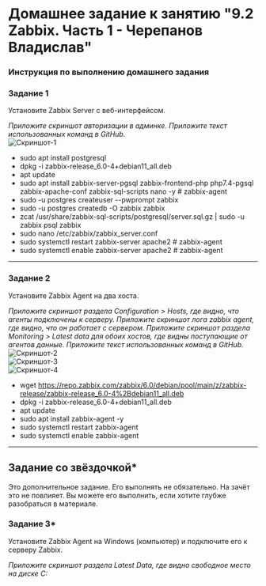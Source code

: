 # Домашнее задание к занятию "9.2 Zabbix. Часть 1 - Черепанов Владислав"


### Инструкция по выполнению домашнего задания


### Задание 1 

Установите Zabbix Server с веб-интерфейсом.

*Приложите скриншот авторизации в админке.*
*Приложите текст использованных команд в GitHub.*  
![Скриншот-1](https://github.com/plusvaldis/srlb-hw/blob/main/9.2-hw/img/img1.png)  

- sudo apt install postgresql  
- dpkg -i zabbix-release_6.0-4+debian11_all.deb  
- apt update  
- sudo apt install zabbix-server-pgsql zabbix-frontend-php php7.4-pgsql zabbix-apache-conf zabbix-sql-scripts nano -y # zabbix-agent  
- sudo -u postgres createuser --pwprompt zabbix  
- sudo -u postgres createdb -O zabbix zabbix  
- zcat /usr/share/zabbix-sql-scripts/postgresql/server.sql.gz | sudo -u zabbix psql zabbix  
- sudo nano /etc/zabbix/zabbix_server.conf  
- sudo systemctl restart zabbix-server apache2 # zabbix-agent  
- sudo systemctl enable zabbix-server apache2 # zabbix-agent  

---

### Задание 2 

Установите Zabbix Agent на два хоста.

*Приложите скриншот раздела Configuration > Hosts, где видно, что агенты подключены к серверу.*
*Приложите скриншот лога zabbix agent, где видно, что он работает с сервером.*
*Приложите скриншот раздела Monitoring > Latest data для обоих хостов, где видны поступающие от агентов данные.*
*Приложите текст использованных команд в GitHub.*  
![Скриншот-2](https://github.com/plusvaldis/srlb-hw/blob/main/9.2-hw/img/img2.png)  
![Скриншот-3](https://github.com/plusvaldis/srlb-hw/blob/main/9.2-hw/img/img3.png)  
![Скриншот-4](https://github.com/plusvaldis/srlb-hw/blob/main/9.2-hw/img/img2.png)  

- wget https://repo.zabbix.com/zabbix/6.0/debian/pool/main/z/zabbix-release/zabbix-release_6.0-4%2Bdebian11_all.deb  
- dpkg -i zabbix-release_6.0-4+debian11_all.deb  
- apt update  
- sudo apt install zabbix-agent -y  
- sudo systemctl restart zabbix-agent  
- sudo systemctl enable zabbix-agent  

---
## Задание со звёздочкой*

Это дополнительное задание. Его выполнять не обязательно. На зачёт это не повлияет. Вы можете его выполнить, если хотите глубже разобраться в материале.

### Задание 3* 

Установите Zabbix Agent на Windows (компьютер) и подключите его к серверу Zabbix.

*Приложите скриншот раздела Latest Data, где видно свободное место на диске C:*

